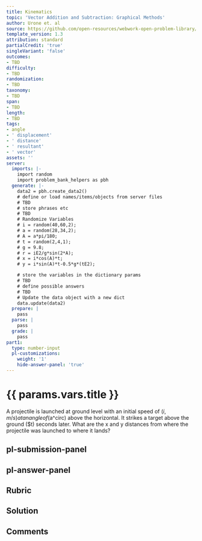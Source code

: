 ```yaml
---
title: Kinematics
topic: 'Vector Addition and Subtraction: Graphical Methods'
author: Urone et. al
source: https://github.com/open-resources/webwork-open-problem-library/tree/master/Contrib/BrockPhysics/College_Physics_Urone/3.Two_Dimensional_Kinematics/Projectile_Motion/NU_U17-03-04-007.pg
template_version: 1.3
attribution: standard
partialCredit: 'true'
singleVariant: 'false'
outcomes:
- TBD
difficulty:
- TBD
randomization:
- TBD
taxonomy:
- TBD
span:
- TBD
length:
- TBD
tags:
- angle
- ' displacement'
- ' distance'
- ' resultant'
- ' vector'
assets: ''
server:
  imports: |-
    import random
    import problem_bank_helpers as pbh
  generate: |-
    data2 = pbh.create_data2()
    # define or load names/items/objects from server files
    # TBD
    # store phrases etc
    # TBD
    # Randomize Variables
    # i = random(40,60,2);
    # a = random(28,34,2);
    # A = a*pi/180;
    # t = random(2,4,1);
    # g = 9.8;
    # r = iE2/g*sin(2*A);
    # x = i*cos(A)*t;
    # y = i*sin(A)*t-0.5*g*(tE2);

    # store the variables in the dictionary params
    # TBD
    # define possible answers
    # TBD
    # Update the data object with a new dict
    data.update(data2)
  prepare: |
    pass
  parse: |
    pass
  grade: |
    pass
part1:
  type: number-input
  pl-customizations:
    weight: '1'
    hide-answer-panel: 'true'
---
```


# {{ params.vars.title }} 


A projectile is launched at ground level with an initial speed of ($i,m/s) at an angle of ($a^circ) above the horizontal. It strikes a target above the ground ($t) seconds later. What are the x and y distances from where the projectile was launched to where it lands?


## pl-submission-panel 


## pl-answer-panel 


## Rubric 


## Solution 


## Comments 


